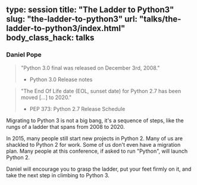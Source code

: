 type: session
title: "The Ladder to Python3"
slug: "the-ladder-to-python3"
url: "talks/the-ladder-to-python3/index.html"
body_class_hack: talks
---

### Daniel Pope

> "Python 3.0 final was released on December 3rd, 2008."
>
> - Python 3.0 Release notes

> "The End Of Life date (EOL, sunset date) for Python 2.7 has been moved [...]
> to 2020."
>
> - PEP 373: Python 2.7 Release Schedule

Migrating to Python 3 is not a big bang, it's a sequence of steps, like the
rungs of a ladder that spans from 2008 to 2020.

In 2015, many people still start new projects in Python 2. Many of us are
shackled to Python 2 for work. Some of us don't even have a migration plan.
Many people at this conference, if asked to run "Python", will launch Python 2.

Daniel will encourage you to grasp the ladder, put your feet firmly on it, and
take the next step in climbing to Python 3.
